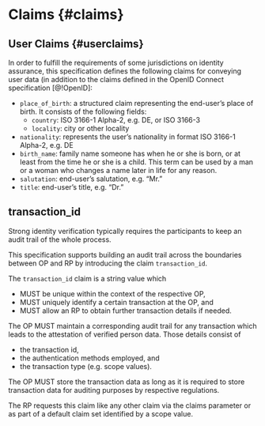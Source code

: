 # Claims {#claims}

## User Claims {#userclaims}

In order to fulfill the requirements of some jurisdictions on identity assurance, this specification defines the following claims for conveying user data (in addition to the claims defined in the OpenID Connect specification [@!OpenID]:

* `place_of_birth`: a structured claim representing the end-user’s place of birth. It consists of the following fields:
	* `country`: ISO 3166-1 Alpha-2, e.g. DE, or ISO 3166-3
	* `locality`: city or other locality
* `nationality`: represents the user’s nationality in format ISO 3166-1 Alpha-2, e.g. DE
* `birth_name`: family name someone has when he or she is born, or at least from the time he or she is a child. This term can be used by a man or a woman who changes a name later in life for any reason.
* `salutation`: end-user’s salutation, e.g. “Mr.”
* `title`: end-user’s title, e.g. “Dr.”

## transaction_id

Strong identity verification typically requires the participants to keep an audit trail of the whole process. 

This specification supports building an audit trail across the boundaries between OP and RP by introducing the claim `transaction_id`.

The `transaction_id` claim is a string value which 

* MUST be unique within the context of the respective OP, 
* MUST uniquely identify a certain transaction at the OP, and 
* MUST allow an RP to obtain further transaction details if needed.

The OP MUST maintain a corresponding audit trail for any transaction which leads to the attestation of verified person data. Those details consist of 

* the transaction id,
* the authentication methods employed, and
* the transaction type (e.g. scope values).

The OP MUST store the transaction data as long as it is required to store transaction data for auditing purposes by respective regulations. 

The RP requests this claim like any other claim via the claims parameter or as part of a default claim set identified by a scope value. 

    



